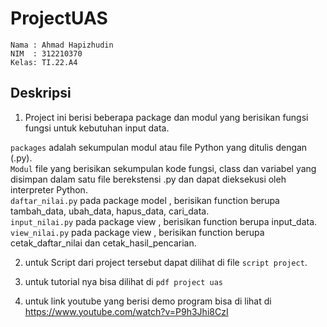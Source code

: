# ProjectUAS
```
Nama : Ahmad Hapizhudin 
NIM  : 312210370  
Kelas: TI.22.A4
```

## Deskripsi

1. Project ini berisi beberapa package dan modul yang berisikan fungsi fungsi untuk kebutuhan input data.   

``packages`` adalah sekumpulan modul atau file Python yang ditulis dengan (.py).    
``Modul`` file yang berisikan sekumpulan kode fungsi, class dan variabel yang disimpan dalam satu file berekstensi .py dan dapat dieksekusi oleh interpreter Python.    
``daftar_nilai.py`` pada package model , berisikan function berupa tambah_data, ubah_data, hapus_data, cari_data.    
``input_nilai.py`` pada package view , berisikan function berupa input_data.    
``view_nilai.py`` pada package view , berisikan function berupa cetak_daftar_nilai dan cetak_hasil_pencarian.

2. untuk Script dari project tersebut dapat dilihat di file ``script project``.

3. untuk tutorial nya bisa dilihat di ``pdf project uas``

4. untuk link youtube yang berisi demo program bisa di lihat di https://www.youtube.com/watch?v=P9h3Jhi8CzI
